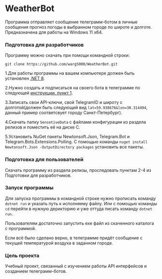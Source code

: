# WeatherBot
Программа отправляет сообщение телеграмм-ботом в личные сообщения прогноз погоды в выбранном городе по широте и долготе. Предназначена для работы на Windows 11 x64.


### Подготовка для разработчиков

Программу можно скачать при помощи командной строки:
``` 
git clone https://github.com/warg5000/WeatherBot.git
```

1.Для работы программы на вашем компьютере должен быть установлен [.NET 8](https://dotnet.microsoft.com/en-us/download/dotnet/thank-you/sdk-8.0.100-windows-x64-installer). 

2.Нужно создать и подписаться на своего бота в телеграмме по следующей [инструкции, пункт 1](https://habr.com/ru/articles/262247/).

3.Записать свои API-ключи, свой TelegramID и широту с долготой(должен быть следующий вид ```lat=59.938676&lon=30.314494```, данный пример соответсвует городу Санкт-Петербург). 

4.Скачать папку ```SensetiveData``` с файлами конфигурации из раздела релизов и поместить её на диске С.

5.Установить NuGet пакеты Newtonsoft.Json, Telegram.Bot и Telegram.Bots.Extensions.Polling. С помощью команды ``` nuget install Newtonsoft.Json -OutputDirectory packages ``` установить все пакеты.


### Подготовка для пользователей 

Скачать программу из раздела релизы, проследовать пунктам 2-4 из Подготовки для разработчиков.


### Запуск программы

Для запуска программы в командной строке нужно прописать команду ```dotnet run``` и указать путь к исполняему файлу. Или с помощью команды ```cd``` перейти в нужную дерикторию и уже оттуда писать команду ```dotnet run```.

Пользователям достаточно запустить exe файл из скаченного каталога с программой.

Если всё было сделано верно, в телеграмме придёт сообщение с текущей температурой воздуха в заданном городе.

### Цель проекта

Учебный проект, связанный с изучением работы API интерфейсов и созданием телеграмм-ботов.
